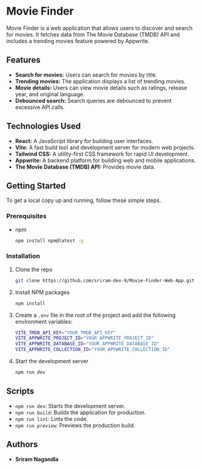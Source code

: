 # Movie Finder

Movie Finder is a web application that allows users to discover and search for movies. It fetches data from The Movie Database (TMDB) API and includes a trending movies feature powered by Appwrite.

## Features

* **Search for movies:** Users can search for movies by title.
* **Trending movies:** The application displays a list of trending movies.
* **Movie details:** Users can view movie details such as ratings, release year, and original language.
* **Debounced search:** Search queries are debounced to prevent excessive API calls.

## Technologies Used

* **React:** A JavaScript library for building user interfaces.
* **Vite:** A fast build tool and development server for modern web projects.
* **Tailwind CSS:** A utility-first CSS framework for rapid UI development.
* **Appwrite:** A backend platform for building web and mobile applications.
* **The Movie Database (TMDB) API:** Provides movie data.

## Getting Started

To get a local copy up and running, follow these simple steps.

### Prerequisites

* npm

    ```sh
    npm install npm@latest -g
    ```

### Installation

1.  Clone the repo

    ```sh
    git clone https://github.com/sriram-dev-9/Movie-Finder-Web-App.git
    ```

2.  Install NPM packages

    ```sh
    npm install
    ```

3.  Create a `.env` file in the root of the project and add the following environment variables:

    ```sh
    VITE_TMDB_API_KEY="YOUR_TMDB_API_KEY"
    VITE_APPWRITE_PROJECT_ID="YOUR_APPWRITE_PROJECT_ID"
    VITE_APPWRITE_DATABASE_ID="YOUR_APPWRITE_DATABASE_ID"
    VITE_APPWRITE_COLLECTION_ID="YOUR_APPWRITE_COLLECTION_ID"
    ```

4.  Start the development server

    ```sh
    npm run dev
    ```

## Scripts

* `npm run dev`: Starts the development server.
* `npm run build`: Builds the application for production.
* `npm run lint`: Lints the code.
* `npm run preview`: Previews the production build.

## Authors

* **Sriram Nagandla**

